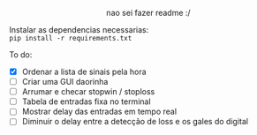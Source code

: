 <p align="center">
   nao sei fazer readme :/
</p>

Instalar as dependencias necessarias: <br />
`pip install -r requirements.txt`

<p align="left">
   To do:
</p>

 - [x] Ordenar a lista de sinais pela hora
 - [ ] Criar uma GUI daorinha
 - [ ] Arrumar e checar stopwin / stoploss
 - [ ] Tabela de entradas fixa no terminal
 - [ ] Mostrar delay das entradas em tempo real
 - [ ] Diminuir o delay entre a detecção de loss e os gales do digital